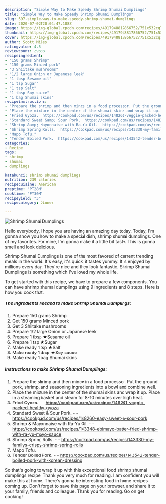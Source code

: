 ```yaml
---
description: "Simple Way to Make Speedy Shrimp Shumai Dumplings"
title: "Simple Way to Make Speedy Shrimp Shumai Dumplings"
slug: 597-simple-way-to-make-speedy-shrimp-shumai-dumplings
date: 2020-07-02T20:04:47.188Z
image: https://img-global.cpcdn.com/recipes/4917948817866752/751x532cq70/shrimp-shumai-dumplings-recipe-main-photo.jpg
thumbnail: https://img-global.cpcdn.com/recipes/4917948817866752/751x532cq70/shrimp-shumai-dumplings-recipe-main-photo.jpg
cover: https://img-global.cpcdn.com/recipes/4917948817866752/751x532cq70/shrimp-shumai-dumplings-recipe-main-photo.jpg
author: Scott Miles
ratingvalue: 4.5
reviewcount: 29308
recipeingredient:
- "150 grams Shrimp"
- "150 grams Minced pork"
- "3 Shiitake mushrooms"
- "1/2 large Onion or Japanese leek"
- "1 tbsp Sesame oil"
- "1 tsp Sugar"
- "1 tsp Salt"
- "1 tbsp Soy sauce"
- "1 bag Shumai skins"
recipeinstructions:
- "Prepare the shrimp and then mince in a food processor. Put the ground pork, shrimp, and seasoning ingredients into a bowl and combine well."
- "Place the mixture in the center of the shumai skins and wrap it up. Place in a steaming basket and steam for 8-10 minutes over high heat."
- "Fried Gyoza.  https://cookpad.com/us/recipes/148261-veggie-packed-healthy-gyoza"
- "Standard Sweet &amp; Sour Pork.  https://cookpad.com/us/recipes/148260-easy-sweet-n-sour-pork"
- "Shrimp &amp; Mayonnaise with Ra-Yu Oil.  https://cookpad.com/us/recipes/143348-ebimayo-batter-fried-shrimp-with-ra-yu-mayo-sauce"
- "Shrimp Spring Rolls.  https://cookpad.com/us/recipes/143330-my-familys-crispy-shrimp-spring-rolls"
- "Mapo Tofu."
- "Tender Boiled Pork.  https://cookpad.com/us/recipes/143542-tender-boiled-pork-with-korean-dressing"
categories:
- Recipe
tags:
- shrimp
- shumai
- dumplings

katakunci: shrimp shumai dumplings 
nutrition: 239 calories
recipecuisine: American
preptime: "PT28M"
cooktime: "PT30M"
recipeyield: "3"
recipecategory: Dinner

---
```



![Shrimp Shumai Dumplings](https://img-global.cpcdn.com/recipes/4917948817866752/751x532cq70/shrimp-shumai-dumplings-recipe-main-photo.jpg)

Hello everybody, I hope you are having an amazing day today. Today, I'm gonna show you how to make a special dish, shrimp shumai dumplings. One of my favorites. For mine, I'm gonna make it a little bit tasty. This is gonna smell and look delicious.

Shrimp Shumai Dumplings is one of the most favored of current trending meals in the world. It's easy, it's quick, it tastes yummy. It is enjoyed by millions every day. They're nice and they look fantastic. Shrimp Shumai Dumplings is something which I've loved my whole life.




To get started with this recipe, we have to prepare a few components. You can have shrimp shumai dumplings using 9 ingredients and 8 steps. Here is how you cook that.

<!--inarticleads1-->

##### The ingredients needed to make Shrimp Shumai Dumplings:

1. Prepare 150 grams Shrimp
1. Get 150 grams Minced pork
1. Get 3 Shiitake mushrooms
1. Prepare 1/2 large Onion or Japanese leek
1. Prepare 1 tbsp ★Sesame oil
1. Prepare 1 tsp ★Sugar
1. Make ready 1 tsp ★Salt
1. Make ready 1 tbsp ★Soy sauce
1. Make ready 1 bag Shumai skins




<!--inarticleads2-->

##### Instructions to make Shrimp Shumai Dumplings:

1. Prepare the shrimp and then mince in a food processor. Put the ground pork, shrimp, and seasoning ingredients into a bowl and combine well.
1. Place the mixture in the center of the shumai skins and wrap it up. Place in a steaming basket and steam for 8-10 minutes over high heat.
1. Fried Gyoza. -  - https://cookpad.com/us/recipes/148261-veggie-packed-healthy-gyoza
1. Standard Sweet &amp; Sour Pork. -  - https://cookpad.com/us/recipes/148260-easy-sweet-n-sour-pork
1. Shrimp &amp; Mayonnaise with Ra-Yu Oil. -  - https://cookpad.com/us/recipes/143348-ebimayo-batter-fried-shrimp-with-ra-yu-mayo-sauce
1. Shrimp Spring Rolls. -  - https://cookpad.com/us/recipes/143330-my-familys-crispy-shrimp-spring-rolls
1. Mapo Tofu.
1. Tender Boiled Pork. -  - https://cookpad.com/us/recipes/143542-tender-boiled-pork-with-korean-dressing




So that's going to wrap it up with this exceptional food shrimp shumai dumplings recipe. Thank you very much for reading. I am confident you will make this at home. There's gonna be interesting food in home recipes coming up. Don't forget to save this page on your browser, and share it to your family, friends and colleague. Thank you for reading. Go on get cooking!
